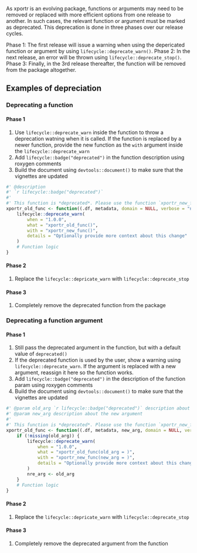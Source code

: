 As xportr is an evolving package, functions or arguments may need to be removed or replaced with more efficient options from one release to another. In such cases, the relevant function or argument must be marked as deprecated. This deprecation is done in three phases over our release cycles.

Phase 1: The first release will issue a warning when using the depericated function or argument by using `lifecycle::deprecate_warn()`.
Phase 2: In the next release, an error will be thrown using `lifecycle::deprecate_stop()`.
Phase 3: Finally, in the 3rd release thereafter, the function will be removed from the package altogether.

## Examples of depreciation

### Deprecating a function

#### Phase 1

1. Use `lifecycle::deprecate_warn` inside the function to throw a deprecation watning when it is called. If the function is replaced by a newer function, provide the new function as the `with` argument inside the `lifecycle::deprecate_warn`
2. Add `lifecycle::badge("deprecated")` in the function description using roxygen comments
3. Build the document using `devtools::document()` to make sure that the vignettes are updated

```r
#' @description
#' `r lifecycle::badge("deprecated")`
#'
#' This function is *deprecated*. Please use the function `xportr_new_func()` instead
xportr_old_func <- function((.df, metadata, domain = NULL, verbose = "none") {
    lifecycle::deprecate_warn(
        when = "1.0.0",
        what = "xportr_old_func()",
        with = "xportr_new_func()",
        details = "Optionally provide more context about this change"
    )
    # Function logic
}
```

#### Phase 2
1. Replace the `lifecycle::depricate_warn` with `lifecycle::deprecate_stop`
#### Phase 3
1. Completely remove the deprecated function from the package


### Deprecating a function argument

#### Phase 1

1. Still pass the deprecated argument in the function, but with a default value of `deprecated()`
2. If the deprecated function is used by the user, show a warning using `lifecycle::deprecate_warn`. If the argument is replaced with a new argument, reassign it here so the function works.
2. Add `lifecycle::badge("deprecated")` in the description of the function param using roxygen comments
3. Build the document using `devtools::document()` to make sure that the vignettes are updated

```r
#' @param old_arg `r lifecycle::badge("deprecated")` description about the argument
#' @param new_arg description about the new argument
#'
#' This function is *deprecated*. Please use the function `xportr_new_func()` instead
xportr_old_func <- function((.df, metadata, new_arg, domain = NULL, verbose = "none", old_arg = deprecated()) {
    if (!missing(old_arg)) {
        lifecycle::deprecate_warn(
            when = "1.0.0",
            what = "xportr_old_func(old_arg = )",
            with = "xportr_new_func(new_arg = )",
            details = "Optionally provide more context about this change"
        )
        nre_arg <- old_arg
    }
    # Function logic
}
```

#### Phase 2
1. Replace the `lifecycle::depricate_warn` with `lifecycle::deprecate_stop`
#### Phase 3
1. Completely remove the deprecated argument from the function

